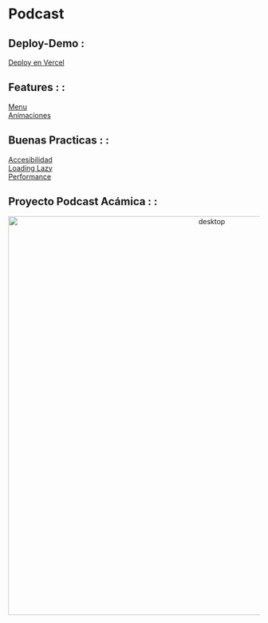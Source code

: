 # Podcast
## Deploy-Demo :

<a href="https://podcast.mrneurus.vercel.app/">Deploy en Vercel</a>


## Features : :
<a href="Features.md">Menu</a>
<br>
<a href="Animaciones.md">Animaciones</a>

## Buenas Practicas : :
<a href="">Accesibilidad</a>
<br>
<a href="">Loading Lazy</a>
<br>
<a href="">Performance</a>



## Proyecto Podcast Acámica : :
<img src="landing-podcast-landing-podcast_desktop.png" alt="desktop"  height="800px" style="text-align:center" >


